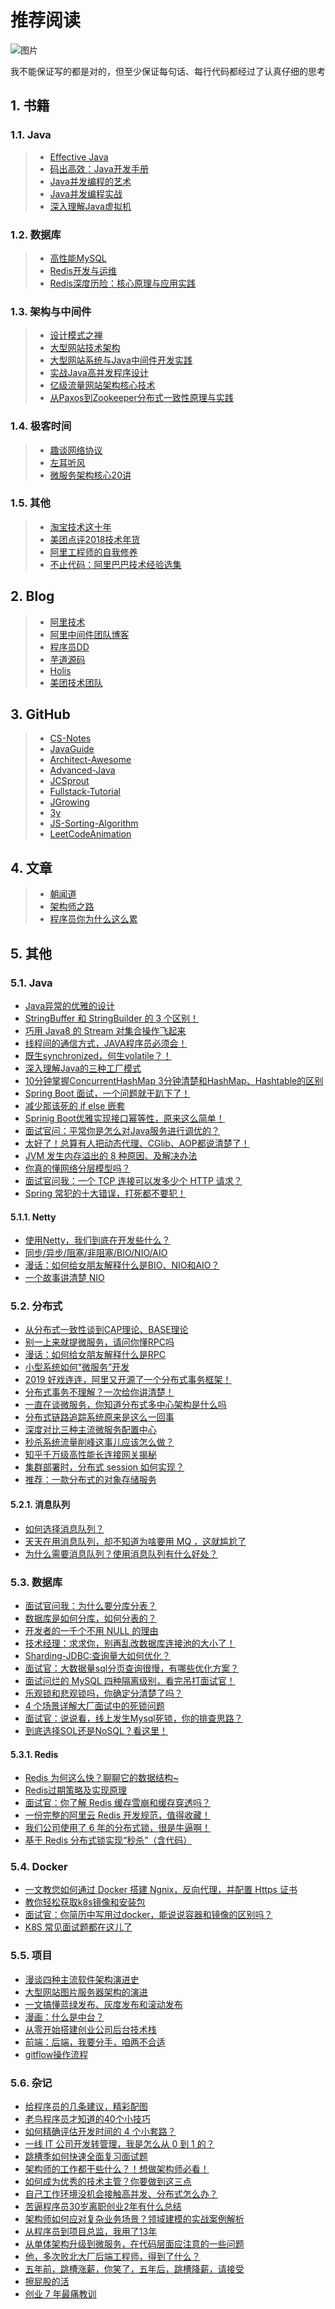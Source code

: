 # 推荐阅读

![图片](https://cdn.jsdelivr.net/gh/wliduo/CDN@master/2019/11/20191120003.jpg)

我不能保证写的都是对的，但至少保证每句话、每行代码都经过了认真仔细的思考

## 1. 书籍

### 1.1. Java

>- [Effective Java](<https://book.douban.com/subject/3360807/>)
>- [码出高效：Java开发手册](<https://book.douban.com/subject/30333948/>)
>- [Java并发编程的艺术](<https://book.douban.com/subject/26591326/>)
>- [Java并发编程实战](<https://book.douban.com/subject/10484692/>)
>- [深入理解Java虚拟机](<https://book.douban.com/subject/24722612/>)

### 1.2. 数据库

>- [高性能MySQL](<https://book.douban.com/subject/23008813/>)
>- [Redis开发与运维](<https://book.douban.com/subject/26971561/>)
>- [Redis深度历险：核心原理与应用实践](<https://book.douban.com/subject/30386804/>)

### 1.3. 架构与中间件

>- [设计模式之禅](<https://book.douban.com/subject/4260618/>)
>- [大型网站技术架构](<https://book.douban.com/subject/25723064/>)
>- [大型网站系统与Java中间件开发实践](<https://book.douban.com/subject/25867042/>)
>- [实战Java高并发程序设计](<https://book.douban.com/subject/26663605/>)
>- [亿级流量网站架构核心技术](<https://book.douban.com/subject/26999243/>)
>- [从Paxos到Zookeeper分布式一致性原理与实践](<https://book.douban.com/subject/26292004/>)

### 1.4. 极客时间

>- [趣谈网络协议](<https://time.geekbang.org/column/intro/85>)
>- [左耳听风](<https://time.geekbang.org/column/intro/48>)
>- [微服务架构核心20讲](<https://time.geekbang.org/course/intro/66>)

### 1.5. 其他

>- [淘宝技术这十年](<https://book.douban.com/subject/24335672/>)
>- [美团点评2018技术年货](<https://tech.meituan.com/2019/01/25/present-by-tech-team-2019.html>)
>- [阿里工程师的自我修养](https://files.alicdn.com/tpsservice/aa41200ed68fa4467b0a2a8aacdd941e.pdf?spm=a2c6h.12873639.0.0.fc6bfe17TJ72Tq&file=aa41200ed68fa4467b0a2a8aacdd941e.pdf)
>- [不止代码：阿里巴巴技术经验选集](<https://102.alibaba.com/downloadFile.do?file=1530517140411/Codelife.pdf>)

## 2. Blog

>- [阿里技术](<https://102.alibaba.com/tech/index/>)
>- [阿里中间件团队博客](<http://jm.taobao.org/>)
>- [程序员DD](<http://blog.didispace.com/>)
>- [芋道源码](<http://www.iocoder.cn/>)
>- [Holis](<http://www.hollischuang.com/>)
>- [美团技术团队](<https://tech.meituan.com/>)

## 3. GitHub

>* [CS-Notes](https://github.com/CyC2018/CS-Notes)
>* [JavaGuide](https://github.com/Snailclimb/JavaGuide)
>* [Architect-Awesome](<https://github.com/xingshaocheng/architect-awesome>)
>* [Advanced-Java](https://github.com/doocs/advanced-java)
>* [JCSprout](https://github.com/crossoverJie/JCSprout)
>* [Fullstack-Tutorial](https://github.com/frank-lam/fullstack-tutorial)
>* [JGrowing](https://github.com/javagrowing/JGrowing)
>* [3y](https://github.com/ZhongFuCheng3y/3y)
>* [JS-Sorting-Algorithm](https://github.com/hustcc/JS-Sorting-Algorithm)
>* [LeetCodeAnimation](https://github.com/MisterBooo/LeetCodeAnimation)

## 4. 文章

>- [朝闻道](<http://wuwenliang.net>)
>- [架构师之路](<https://www.w3cschool.cn/architectroad>)
>- [程序员你为什么这么累](https://xwjie.github.io/rule)

## 5. 其他

### 5.1. Java

* [Java异常的优雅的设计](https://mp.weixin.qq.com/s/6uqLVWGeK1adaPu45qCjUg)
* [StringBuffer 和 StringBuilder 的 3 个区别！](https://mp.weixin.qq.com/s/Eeb9wa0DfUs9U5snahAJZQ)
* [巧用 Java8 的 Stream 对集合操作飞起来](https://mp.weixin.qq.com/s/RNPI_4Egcn6CcSkmU1o6IA)
* [线程间的通信方式，JAVA程序员必须会！](https://mp.weixin.qq.com/s/UKOTWobqdfsm2ORXbuz6bg)
* [既生synchronized，何生volatile？！](https://mp.weixin.qq.com/s/qxVSk6OnUrNYA6y0ESmCuQ)
* [深入理解Java的三种工厂模式](https://mp.weixin.qq.com/s/3R42RC26wRq-xscuNEHc6g)
* [10分钟掌握ConcurrentHashMap 3分钟清楚和HashMap、Hashtable的区别](https://mp.weixin.qq.com/s/n_CHniB0zWaEIEticCLkwQ)
* [Spring Boot 面试，一个问题就干趴下了！](https://mp.weixin.qq.com/s/Yd9yuAJLS2yWtSF09Xk1Gw)
* [减少那该死的 if else 嵌套](https://mp.weixin.qq.com/s/-PtYPDneUVQwne9Fo7yd3A)
* [Sprinig Boot优雅实现接口幂等性，原来这么简单！](https://mp.weixin.qq.com/s/6EGJOvaGnDPZ8yqp4cHgwA)
* [面试官问：平常你是怎么对Java服务进行调优的？](https://mp.weixin.qq.com/s/n8r0qO08BINqdassgYuF1Q)
* [太好了！总算有人把动态代理、CGlib、AOP都说清楚了！](https://mp.weixin.qq.com/s/ZwfUl3HCkcAp4KczOuS5ig)
* [JVM 发生内存溢出的 8 种原因、及解决办法](https://mp.weixin.qq.com/s/olulPf-BLhrWD18c2BLxhg)
* [你真的懂网络分层模型吗？](https://mp.weixin.qq.com/s/Y7LVHOLQAUdxqD_SdWAzHA)
* [面试官问我：一个 TCP 连接可以发多少个 HTTP 请求？](https://mp.weixin.qq.com/s/ZAe-668Bus4i-6fYLpxt2g)
* [Spring 常犯的十大错误，打死都不要犯！](https://mp.weixin.qq.com/s/jTN_z8JQ4Xb0krLDtfEthg)

#### 5.1.1. Netty

- [使用Netty，我们到底在开发些什么？](https://mp.weixin.qq.com/s/ASvZc3Spj2SRIzRu1acP1g)
- [同步/异步/阻塞/非阻塞/BIO/NIO/AIO](https://mp.weixin.qq.com/s/e-HPyBtQ1zlcKXnFu8ADog)
- [漫话：如何给女朋友解释什么是BIO、NIO和AIO？](https://mp.weixin.qq.com/s/ssupzQYKmm0ctY0Tyw8lIQ)
- [一个故事讲清楚 NIO](https://mp.weixin.qq.com/s/91uEPjVgBRGVEGzTEWglww)

### 5.2. 分布式

* [从分布式一致性谈到CAP理论、BASE理论](https://www.cnblogs.com/xrq730/p/4944768.html)
* [别一上来就提微服务，请问你懂RPC吗](https://mp.weixin.qq.com/s/fC1tFVwSrp4mA_Ar25ig8A)
* [漫话：如何给女朋友解释什么是RPC](https://mp.weixin.qq.com/s/hANQd7HZGsJdIuzg5vDXGg)
* [小型系统如何“微服务”开发](https://mp.weixin.qq.com/s/yxCKTspIqkMbrxPPTRdxgg)
* [2019 好戏连连，阿里又开源了一个分布式事务框架！](https://mp.weixin.qq.com/s/RdQb3tppc-3q1BwyZcJK9A)
* [分布式事务不理解？一次给你讲清楚！](https://mp.weixin.qq.com/s/qn_9Jc8Qo7PWT5_G_qm5xQ)
* [一直在谈微服务，你知道分布式多中心架构是什么吗](https://mp.weixin.qq.com/s/cs6x0Drguiku6JFajTWd-Q)
* [分布式链路追踪系统原来是这么一回事](https://mp.weixin.qq.com/s/vhIkS0wBGSeJxnJGeg8Mug)
* [深度对比三种主流微服务配置中心](https://mp.weixin.qq.com/s/RKQJ6ybeE6WfdZpMC-GvQw)
* [秒杀系统流量削峰这事儿应该怎么做？](https://mp.weixin.qq.com/s/O3nDBiF4gduVVNXo2YxeoA)
* [知乎千万级高性能长连接网关揭秘](https://mp.weixin.qq.com/s/W1Xs95ne49VST1Pr1a4j_g)
* [集群部署时，分布式 session 如何实现？](https://mp.weixin.qq.com/s/9UU1qwbJnUdkuEYFwpaHHQ)
* [推荐：一款分布式的对象存储服务](https://mp.weixin.qq.com/s?__biz=Mzg3MTExMTQ5Nw==&mid=2247484445&amp;idx=1&amp;sn=3e913694f5d2424599c108094d0d54a6&source=41#wechat_redirect)

#### 5.2.1. 消息队列

* [如何选择消息队列？](https://mp.weixin.qq.com/s/wTkwJXlNr5CaI7uRntJ42A)
* [天天在用消息队列，却不知道为啥要用 MQ ，这就尴尬了](https://mp.weixin.qq.com/s/2998ryj46sLNbAsK4IwZXA)
* [为什么需要消息队列？使用消息队列有什么好处？](https://mp.weixin.qq.com/s/V1q12fSNETUS0cPpywk77A)

### 5.3. 数据库

* [面试官问我：为什么要分库分表？](https://mp.weixin.qq.com/s/BdycC4S8bE-myhsvNC8MlQ)
* [数据库是如何分库，如何分表的？](https://mp.weixin.qq.com/s/yAI3iSITpl0N8pgXZ1O1dw)
* [开发者的一千个不用 NULL 的理由](https://mp.weixin.qq.com/s/gVkKAOl7dwx8_lm11EX_iw)
* [技术经理：求求你，别再乱改数据库连接池的大小了！](https://mp.weixin.qq.com/s/Ucp1eXc0CVbFmbvMdmEjkw)
* [Sharding-JDBC:查询量大如何优化？](https://mp.weixin.qq.com/s/kp2lJHpTMz4bDWkJYjVbOQ)
* [面试官：大数据量sql分页查询很慢，有哪些优化方案？](https://mp.weixin.qq.com/s/LqF4rDQ8Sjijvls2VMg8Eg)
* [面试问烂的 MySQL 四种隔离级别，看完吊打面试官！](https://mp.weixin.qq.com/s/zy-u_kuFmohbjpRFaBYZUQ)
* [乐观锁和悲观锁吗，你确定分清楚了吗？](https://mp.weixin.qq.com/s/PEQL2SHH8SsvIiVSPFa17A)
* [4 个场景详解大厂面试中的死锁问题](https://mp.weixin.qq.com/s/t49aLTN9w-1qNg5_EKpNzA)
* [面试官：说说看，线上发生Mysql死锁，你的排查思路？](https://mp.weixin.qq.com/s/iWDZOWkzQSBL09oSTxKcJQ)
* [到底选择SOL还是NoSQL？看这里！](https://mp.weixin.qq.com/s/i0NuSR0oxwRTcrAGrP3F2A)

#### 5.3.1. Redis

* [Redis 为何这么快？聊聊它的数据结构~](https://mp.weixin.qq.com/s/69xl2yU4B97aQIn1k_Lwqw)
* [Redis过期策略及实现原理](https://mp.weixin.qq.com/s/FIMDOksAej5uqxT1YksyxA)
* [面试官：你了解 Redis 缓存雪崩和缓存穿透吗？](https://mp.weixin.qq.com/s/AeaRp0Cf2LWk8-EVjfyVWg)
* [一份完整的阿里云 Redis 开发规范，值得收藏！](https://mp.weixin.qq.com/s/mApQ9Zumy7H7FTWy9dRung)
* [我们公司使用了 6 年的分布式锁，很是牛逼啊！](https://mp.weixin.qq.com/s/WPpyhCd9jXwtP6Be1_nEdg)
* [基于 Redis 分布式锁实现“秒杀”（含代码）](https://mp.weixin.qq.com/s/fzxKSeYtJDTVh_0v-1wDhA)

### 5.4. Docker

* [一文教您如何通过 Docker 搭建 Ngnix，反向代理，并配置 Https 证书](https://mp.weixin.qq.com/s/dFul5DfEJUbdvmI9_cMnWA)
* [教你轻松获取k8s镜像和安装包](https://mp.weixin.qq.com/s/LkZMXKD8boalDSwjDi3Q9w)
* [面试官：你简历中写用过docker，能说说容器和镜像的区别吗？](https://mp.weixin.qq.com/s/IoOtDWyL917_JYCm381_nQ)
* [K8S 常见面试题都在这儿了](https://mp.weixin.qq.com/s/JQ4URbfISMiCBTjW-0zowA)

### 5.5. 项目

* [漫谈四种主流软件架构演进史](https://mp.weixin.qq.com/s/zlqzM08yOwapOXT_6rYqFw)
* [大型网站图片服务器架构的演进](https://mp.weixin.qq.com/s/JuY0ceCrabnnbswbJE_4QA)
* [一文搞懂蓝绿发布、灰度发布和滚动发布](https://mp.weixin.qq.com/s/f4yITtazEsumRWYhMelZog)
* [漫画：什么是中台？](https://mp.weixin.qq.com/s/rF7_xJBq4NJP6CmkW3HPpQ)
* [从零开始搭建创业公司后台技术栈](https://mp.weixin.qq.com/s/7MjHsDtNVQ2qTFPhjKUbbg)
* [前端：后端，我要分手，咱两不合适](https://mp.weixin.qq.com/s/xYtO_D46nVfRpCYgykVMGg)
* [gitflow操作流程](https://mp.weixin.qq.com/s?__biz=Mzg3MTExMTQ5Nw==&mid=2247484437&amp;idx=1&amp;sn=794ebd6dc8bcd0390a8ef2592a4af89d&source=41#wechat_redirect)

### 5.6. 杂记

* [给程序员的几条建议，精彩配图](https://mp.weixin.qq.com/s/AjscejPieCYik7ORMCgH7A)
* [老鸟程序员才知道的40个小技巧](https://mp.weixin.qq.com/s/gedyKtWuYmeKdVIzgLjy-Q)
* [如何精确评估开发时间的 4 个小套路？](https://mp.weixin.qq.com/s/c9yxJDQaeT6FQjD-nBp2NQ)
* [一线 IT 公司开发转管理，我是怎么从 0 到 1 的？](https://mp.weixin.qq.com/s/a8w3LlUl1MErPgyd6Iwzxw)
* [跳槽季如何快速全面复习面试题](https://mp.weixin.qq.com/s/0qDyHlIuaDV24I8CXXhu6Q)
* [架构师的工作都干些什么？！想做架构师必看！](https://mp.weixin.qq.com/s/B3bTVeOZRYov5POlVYlTBQ)
* [如何成为优秀的技术主管？你要做到这三点](https://mp.weixin.qq.com/s/QIxdNldzEgX0d8jR1bgjSw)
* [自己工作环境没机会接触高并发、分布式怎么办？](https://mp.weixin.qq.com/s/ua_RqxhyVa9Qx8tzNP4TVA)
* [苦逼程序员30岁离职创业2年有什么总结](https://mp.weixin.qq.com/s/v8cJC7pU7FnQMpdvJyQ18A)
* [架构师如何应对复杂业务场景？领域建模的实战案例解析](https://mp.weixin.qq.com/s/pKNtxx2fos3syKt7YeerlQ)
* [从程序员到项目总监，我用了13年](https://mp.weixin.qq.com/s/9Q_28Ik42i9Zm3o7nwQtsA)
* [从单体架构升级到微服务，在代码层面应注意的一些问题](https://mp.weixin.qq.com/s/y9_Chrkt50XrcUY9OuxwYg)
* [他，多次败北大厂后端工程师，得到了什么？](https://mp.weixin.qq.com/s/AF_J3RlDcsNUOv3UfnXCyQ)
* [五年前，跳槽涨薪，你笑了，五年后，跳槽降薪，请接受](https://mp.weixin.qq.com/s/-JK2ZaZkKi1Tw6JXX7EUbw)
* [擦屁股的活](https://mp.weixin.qq.com/s/KfWXR7zrx9AYuF0lqPPS3A)
* [创业 7 年最痛教训](https://mp.weixin.qq.com/s/fzX5FEme7t4DsiSAfZpbzA)